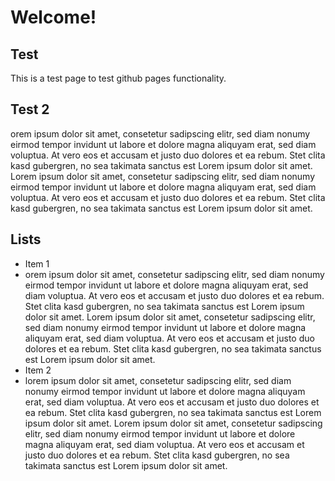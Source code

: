 # Welcome!

## Test
This is a test page to test github pages functionality.

## Test 2

orem ipsum dolor sit amet, consetetur sadipscing elitr, sed diam nonumy eirmod
tempor invidunt ut labore et dolore magna aliquyam erat, sed diam voluptua. At
vero eos et accusam et justo duo dolores et ea rebum. Stet clita kasd
gubergren, no sea takimata sanctus est Lorem ipsum dolor sit amet. Lorem ipsum
dolor sit amet, consetetur sadipscing elitr, sed diam nonumy eirmod tempor
invidunt ut labore et dolore magna aliquyam erat, sed diam voluptua. At vero
eos et accusam et justo duo dolores et ea rebum. Stet clita kasd gubergren, no
sea takimata sanctus est Lorem ipsum dolor sit amet.

## Lists

* Item 1
 * orem ipsum dolor sit amet, consetetur sadipscing elitr, sed diam nonumy
   eirmod tempor invidunt ut labore et dolore magna aliquyam erat, sed diam
   voluptua. At vero eos et accusam et justo duo dolores et ea rebum. Stet
   clita kasd gubergren, no sea takimata sanctus est Lorem ipsum dolor sit
   amet. Lorem ipsum dolor sit amet, consetetur sadipscing elitr, sed diam
   nonumy eirmod tempor invidunt ut labore et dolore magna aliquyam erat, sed
   diam voluptua. At vero eos et accusam et justo duo dolores et ea rebum. Stet
   clita kasd gubergren, no sea takimata sanctus est Lorem ipsum dolor sit
   amet.
* Item 2
 * lorem ipsum dolor sit amet, consetetur sadipscing elitr, sed diam
  nonumy eirmod tempor invidunt ut labore et dolore magna aliquyam erat, sed
  diam voluptua. At vero eos et accusam et justo duo dolores et ea rebum. Stet
  clita kasd gubergren, no sea takimata sanctus est Lorem ipsum dolor sit amet.
  Lorem ipsum dolor sit amet, consetetur sadipscing elitr, sed diam nonumy
  eirmod tempor invidunt ut labore et dolore magna aliquyam erat, sed diam
  voluptua. At vero eos et accusam et justo duo dolores et ea rebum. Stet clita
  kasd gubergren, no sea takimata sanctus est Lorem ipsum dolor sit amet.
